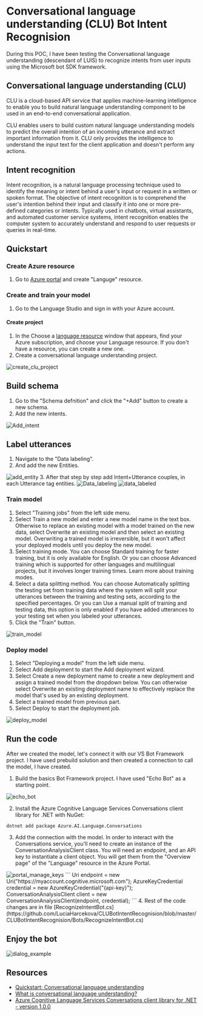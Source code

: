 # Conversational language understanding (CLU) Bot Intent Recognision
During this POC, I have been testing the Conversational language understanding (descendant of LUIS) to recognize intents from user inputs using the Microsoft bot SDK framework.

## Conversational language understanding (CLU)
CLU is a cloud-based API service that applies machine-learning intelligence to enable you to build natural language understanding component to be used in an end-to-end conversational application.

CLU enables users to build custom natural language understanding models to predict the overall intention of an incoming utterance and extract important information from it. CLU only provides the intelligence to understand the input text for the client application and doesn't perform any actions.

## Intent recognition
Intent recognition, is a natural language processing technique used to identify the meaning or intent behind a user's input or request in a written or spoken format. The objective of intent recognition is to comprehend the user's intention behind their input and classify it into one or more pre-defined categories or intents. Typically used in chatbots, virtual assistants, and automated customer service systems, intent recognition enables the computer system to accurately understand and respond to user requests or queries in real-time.

## Quickstart

### Create Azure resource
1. Go to [Azure portal](https://ms.portal.azure.com/#home) and create "Languge" resource.

### Create and train your model
1. Go to the Language Studio and sign in with your Azure account.

#### Create project
1. In the Choose a [language resource](https://language.cognitive.azure.com/) window that appears, find your Azure subscription, and choose your Language resource. If you don't have a resource, you can create a new one.
2. Create a conversational language understanding project.
<img src="https://github.com/LuciaHarcekova/CLUBotIntentRecognision/blob/master/Assets/Create_clu_project.png" alt="create_clu_project"/>

## Build schema
1. Go to the "Schema defnition" and click the "+Add" button to create a new schema.
2. Add the new intents. 
<img src="https://github.com/LuciaHarcekova/CLUBotIntentRecognision/blob/master/Assets/Add_intent.png" alt="Add_intent"/>

## Label utterances
1. Navigate to the "Data labeling".
2. And add the new Entities.
<img src="https://github.com/LuciaHarcekova/CLUBotIntentRecognision/blob/master/Assets/add_entity.png" alt="add_entity"/>
3. After that step by step add Intent+Utterance couples, in each Utterance tag entities.

<img src="https://github.com/LuciaHarcekova/CLUBotIntentRecognision/blob/master/Assets/Data_labeling.png" alt="Data_labeling"/>


<img src="https://github.com/LuciaHarcekova/CLUBotIntentRecognision/blob/master/Assets/data_labeled.png" alt="data_labeled"/>

### Train model
1. Select "Training jobs" from the left side menu.
2. Select Train a new model and enter a new model name in the text box. Otherwise to replace an existing model with a model trained on the new data, select Overwrite an existing model and then select an existing model. Overwriting a trained model is irreversible, but it won't affect your deployed models until you deploy the new model.
3. Select training mode. You can choose Standard training for faster training, but it is only available for English. Or you can choose Advanced training which is supported for other languages and multilingual projects, but it involves longer training times. Learn more about training modes.
4. Select a data splitting method. You can choose Automatically splitting the testing set from training data where the system will split your utterances between the training and testing sets, according to the specified percentages. Or you can Use a manual split of training and testing data, this option is only enabled if you have added utterances to your testing set when you labeled your utterances.
5. Click the "Train" button.
<img src="https://github.com/LuciaHarcekova/CLUBotIntentRecognision/blob/master/Assets/train_model.png" alt="train_model"/>

### Deploy model
1. Select "Deploying a model" from the left side menu.
2. Select Add deployment to start the Add deployment wizard.
3. Select Create a new deployment name to create a new deployment and assign a trained model from the dropdown below. You can otherwise select Overwrite an existing deployment name to effectively replace the model that's used by an existing deployment.
4. Select a trained model from previous part.
5. Select Deploy to start the deployment job.
<img src="https://github.com/LuciaHarcekova/CLUBotIntentRecognision/blob/master/Assets/deploy_model.png" alt="deploy_model"/>


## Run the code
After we created the model, let's connect it with our VS Bot Framework project. I have used prebuild solution and then created a connection to call the model, I have created.

1. Build the basics Bot Framework project. I have used "Echo Bot" as a starting point.
<img src="https://github.com/LuciaHarcekova/CLUBotIntentRecognision/blob/master/Assets/echo_bot.png" alt="echo_bot"/>

2. Install the Azure Cognitive Language Services Conversations client library for .NET with NuGet:
  ```
  dotnet add package Azure.AI.Language.Conversations
```
3. Add the connection with the model. 
In order to interact with the Conversations service, you'll need to create an instance of the ConversationAnalysisClient class. 
You will need an endpoint, and an API key to instantiate a client object. You will get them from the "Overview page" of the "Language" resource in the Azure Portal.
<img src="https://github.com/LuciaHarcekova/CLUBotIntentRecognision/blob/master/Assets/portal_manage_keys.png" alt="portal_manage_keys"/>
```
  Uri endpoint = new Uri("https://myaccount.cognitive.microsoft.com");
  AzureKeyCredential credential = new AzureKeyCredential("{api-key}");
  ConversationAnalysisClient client = new ConversationAnalysisClient(endpoint, credential);
```  
4. Rest of the code changes are in file [RecognizeIntentBot.cs](https://github.com/LuciaHarcekova/CLUBotIntentRecognision/blob/master/CLUBotIntentRecognision/Bots/RecognizeIntentBot.cs)

## Enjoy the bot
<img src="https://github.com/LuciaHarcekova/CLUBotIntentRecognision/blob/master/Assets/dialog_example.png" alt="dialog_example"/>

## Resources
- [Quickstart: Conversational language understanding](https://learn.microsoft.com/en-us/azure/cognitive-services/language-service/conversational-language-understanding/quickstart?pivots=language-studio)
- [What is conversational language understanding?](https://learn.microsoft.com/en-us/azure/cognitive-services/language-service/conversational-language-understanding/overview)
- [Azure Cognitive Language Services Conversations client library for .NET - version 1.0.0](https://learn.microsoft.com/en-us/dotnet/api/overview/azure/ai.language.conversations-readme?view=azure-dotnet)
